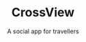---
layout: portfolio
title: CrossView
subtitle: A social app for travellers
cover_image: cover_crossview.jpg
skills:
- UX/UI Design
- HTML5/SASS
- Mobile Web
---